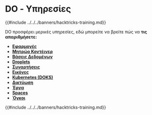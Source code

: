 # DO - Υπηρεσίες

{{#include ../../../banners/hacktricks-training.md}}

DO προσφέρει μερικές υπηρεσίες, εδώ μπορείτε να βρείτε πώς να **τις απαριθμήσετε:**

- [**Εφαρμογές**](do-apps.md)
- [**Μητρώο Κοντέινερ**](do-container-registry.md)
- [**Βάσεις Δεδομένων**](do-databases.md)
- [**Droplets**](do-droplets.md)
- [**Συναρτήσεις**](do-functions.md)
- [**Εικόνες**](do-images.md)
- [**Kubernetes (DOKS)**](do-kubernetes-doks.md)
- [**Δικτύωση**](do-networking.md)
- [**Έργα**](do-projects.md)
- [**Spaces**](do-spaces.md)
- [**Όγκοι**](do-volumes.md)

{{#include ../../../banners/hacktricks-training.md}}
